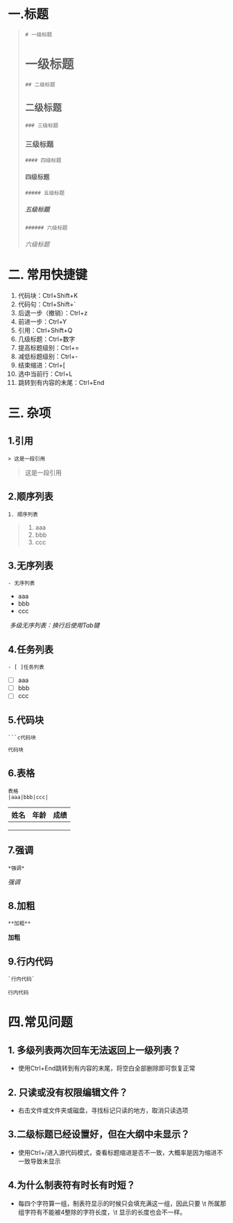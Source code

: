 # 一.标题

> ```
> # 一级标题
> ```
>
> # 一级标题
>
> ```
> ## 二级标题
> ```
>
> ## 二级标题
>
> ```
> ### 三级标题
> ```
>
> ### 三级标题
>
> ```
> #### 四级标题
> ```
>
> #### 四级标题
>
> ```
> ##### 五级标题
> ```
>
> 
>
> ##### 五级标题
>
> ```
> ###### 六级标题
> ```
>
> ###### 六级标题

# 二. 常用快捷键

1. 代码块：Ctrl+Shift+K
2. 代码句：Ctrl+Shift+`
3. 后退一步（撤销）：Ctrl+z
4. 前进一步：Ctrl+Y
5. 引用：Ctrl+Shift+Q
6. 几级标题：Ctrl+数字
7. 提高标题级别：Ctrl+=
8. 减低标题级别：Ctrl+-
9. 结束缩进：Ctrl+[
10. 选中当前行：Ctrl+L
11. 跳转到有内容的末尾：Ctrl+End

# 三. 杂项

## 1.引用

```
> 这是一段引用
```

> 这是一段引用

## 2.顺序列表

```
1. 顺序列表
```

> 1. aaa
> 2. bbb
> 3. ccc

## 3.无序列表

```
- 无序列表
```

- aaa
- bbb
- ccc

​	*多级无序列表：换行后使用Tab键*

## 4.任务列表

```
- [ ]任务列表
```

- [ ] aaa
- [ ] bbb
- [ ] ccc

## 5.代码块

```
```c代码块
```

```c
代码块
```

## 6.表格

```
表格
|aaa|bbb|ccc|
```

| 姓名 | 年龄 | 成绩 |
| :--: | :--: | ---: |
|      |      |      |
|      |      |      |
|      |      |      |

## 7.强调

```
*强调*
```

*强调*

## 8.加粗

```
**加粗**
```

**加粗**

## 9.行内代码

```
`行内代码`
```

`行内代码`

# 四.常见问题

## 1. 多级列表两次回车无法返回上一级列表？

- 使用Ctrl+End跳转到有内容的末尾，将空白全部删除即可恢复正常

## 2. 只读或没有权限编辑文件？

- 右击文件或文件夹或磁盘，寻找标记只读的地方，取消只读选项

## 3.二级标题已经设置好，但在大纲中未显示？

- 使用Ctrl+/进入源代码模式，查看标题缩进是否不一致，大概率是因为缩进不一致导致未显示

## 4.为什么制表符有时长有时短？

- 每四个字符算一组，制表符显示的时候只会填充满这一组，因此只要 \t 所属那组字符有不能被4整除的字符长度，\t 显示的长度也会不一样。











